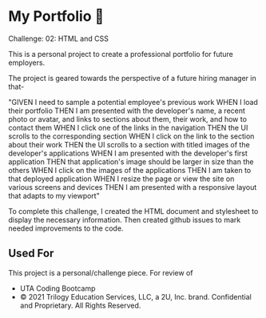# My Portfolio 🌸

Challenge: 02: HTML and CSS

This is a personal project to create a professional portfolio for future employers.

The project is geared towards the perspective of a future hiring manager in that-

"GIVEN I need to sample a potential employee's previous work
WHEN I load their portfolio
THEN I am presented with the developer's name, a recent photo or avatar, and links to sections about them, their work, and how to contact them
WHEN I click one of the links in the navigation
THEN the UI scrolls to the corresponding section
WHEN I click on the link to the section about their work
THEN the UI scrolls to a section with titled images of the developer's applications
WHEN I am presented with the developer's first application
THEN that application's image should be larger in size than the others
WHEN I click on the images of the applications
THEN I am taken to that deployed application
WHEN I resize the page or view the site on various screens and devices
THEN I am presented with a responsive layout that adapts to my viewport"

To complete this challenge, I created the HTML document and stylesheet to display the necessary information. Then created github issues to mark needed improvements to the code.

## Used For

This project is a personal/challenge piece. For review of

- UTA Coding Bootcamp
- © 2021 Trilogy Education Services, LLC, a 2U, Inc. brand. Confidential and Proprietary. All Rights Reserved.
